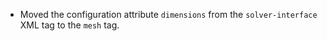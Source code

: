 - Moved the configuration attribute `dimensions` from the `solver-interface` XML tag to the `mesh` tag.
